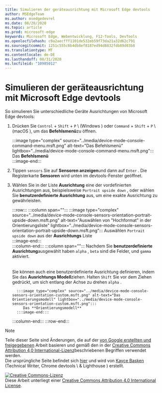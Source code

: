 ```yaml
---
title: Simulieren der geräteausrichtung mit Microsoft Edge devtools
author: MSEdgeTeam
ms.author: msedgedevrel
ms.date: 08/28/2020
ms.topic: article
ms.prod: microsoft-edge
keywords: Microsoft Edge, Webentwicklung, F12-Tools, DevTools
ms.openlocfilehash: c9a2aecfff1101de532eb59f73da21a32d62c791
ms.sourcegitcommit: 1251c555c6b4db8ef8187ed94d8832fdb89d03b8
ms.translationtype: MT
ms.contentlocale: de-DE
ms.lasthandoff: 08/31/2020
ms.locfileid: "10985012"
---
```

<!-- Copyright Kayce Basques 

   Licensed under the Apache License, Version 2.0 (the "License");
   you may not use this file except in compliance with the License.
   You may obtain a copy of the License at

       https://www.apache.org/licenses/LICENSE-2.0

   Unless required by applicable law or agreed to in writing, software
   distributed under the License is distributed on an "AS IS" BASIS,
   WITHOUT WARRANTIES OR CONDITIONS OF ANY KIND, either express or implied.
   See the License for the specific language governing permissions and
   limitations under the License.  -->





# Simulieren der geräteausrichtung mit Microsoft Edge devtools   



So simulieren Sie unterschiedliche Geräte Ausrichtungen von Microsoft Edge devtools:  

<!--todo: update device orientation section when available -->  

1.  Drücken Sie `Control` + `Shift` + `P` \ (Windows \) oder `Command` + `Shift` + `P` \ (macOS \), um das **Befehlsmenü**zu öffnen.  
    
    :::image type="complex" source="../media/device-mode-console-command-menu.msft.png" alt-text="Das Befehlsmenü" lightbox="../media/device-mode-console-command-menu.msft.png":::
       Das **Befehlsmenü**  
    :::image-end:::  
    
1.  Tippen `sensors` Sie auf **Sensoren anzeigen**und dann auf `Enter` .  Die Registerkarte **Sensoren** wird unten im devtools-Fenster geöffnet.  
1.  Wählen Sie in der Liste **Ausrichtung** eine der vordefinierten Ausrichtungen aus, beispielsweise `Portrait upside down` , oder wählen Sie **benutzerdefinierte Ausrichtung** aus, um eine exakte Ausrichtung zu gewährleisten.  
    
    :::row:::
       :::column span="":::
          :::image type="complex" source="../media/device-mode-console-sensors-orientation-portrait-upside-down.msft.png" alt-text="Auswählen von "Hochformat" in der Orientierungsliste" lightbox="../media/device-mode-console-sensors-orientation-portrait-upside-down.msft.png":::
             Auswählen `Portrait upside down` aus der **Ausrichtungs** Liste  
          :::image-end:::  
       :::column-end:::
       :::column span="":::
          Nachdem Sie **benutzerdefinierte Ausrichtung**ausgewählt haben `alpha` , `beta` sind die Felder, und `gamma` aktiviert.  
          <!--See [Alpha][alpha], [Beta][beta], and [Gamma][gamma] to understand how these axes work.  -->  
          <!--todo: update links to alpha, beta, and gamma section when available -->  
          Sie können auch eine benutzerdefinierte Ausrichtung definieren, indem Sie das **Ausrichtungs Modell**ziehen.  Halten `Shift` Sie vor dem Ziehen gedrückt, um sich entlang der Achse zu drehen `alpha` .  
          
          :::image type="complex" source="../media/device-mode-console-sensors-orientation-custom.msft.png" alt-text="Das Orientierungsmodell" lightbox="../media/device-mode-console-sensors-orientation-custom.msft.png":::
             Das **Orientierungsmodell**  
          :::image-end:::  
       :::column-end:::
    :::row-end:::
    
<!--  
## Feedback 


-->  

<!-- links -->  

<!--[WebFundamentasNativeHardwareDeviceOrientationIndex]: /web/fundamentals/native-hardware/device-orientation/index "Device Orientation \& Motion"  -->  
<!--[WebFundamentasNativeHardwareDeviceOrientationIndexAlpha]: /web/fundamentals/native-hardware/device-orientation/index#alpha "Alpha - Device Orientation \& Motion"  -->  
<!--[WebFundamentasNativeHardwareDeviceOrientationIndexBeta]: /web/fundamentals/native-hardware/device-orientation/index#beta "Beta - Device Orientation \& Motion"  -->  
<!--[WebFundamentasNativeHardwareDeviceOrientationIndexGamma]: /web/fundamentals/native-hardware/device-orientation/index#gamma "Gamma - Device Orientation \& Motion"  -->  

> [!NOTE]
> Teile dieser Seite sind Änderungen, die auf der [von Google erstellten und freigegebenen][GoogleSitePolicies] Arbeit basieren und gemäß den in der [Creative Commons Attribution 4,0 International-Lizenz][CCA4IL]beschriebenen Begriffen verwendet werden.  
> Die ursprüngliche Seite befindet sich [hier](https://developers.google.com/web/tools/chrome-devtools/device-mode/orientation) und wird von [Kayce Basken][KayceBasques] (Technical Writer, Chrome devtools \ & Lighthouse \) erstellt.  

[![Creative Commons-Lizenz][CCby4Image]][CCA4IL]  
Diese Arbeit unterliegt einer [Creative Commons Attribution 4.0 International License][CCA4IL].  

[CCA4IL]: https://creativecommons.org/licenses/by/4.0  
[CCby4Image]: https://i.creativecommons.org/l/by/4.0/88x31.png  
[GoogleSitePolicies]: https://developers.google.com/terms/site-policies  
[KayceBasques]: https://developers.google.com/web/resources/contributors/kaycebasques  
